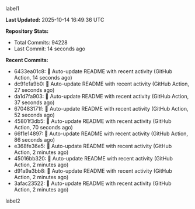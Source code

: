 
label1 
<!-- ACTIVITY_START -->
**Last Updated:** 2025-10-14 16:49:36 UTC

**Repository Stats:**
- Total Commits: 94228
- Last Commit: 14 seconds ago

**Recent Commits:**
- 6433ea01c8: 🤖 Auto-update README with recent activity (GitHub Action, 14 seconds ago)
- dc91e1a9b0: 🤖 Auto-update README with recent activity (GitHub Action, 27 seconds ago)
- da1d7fa903: 🤖 Auto-update README with recent activity (GitHub Action, 37 seconds ago)
- 670483171f: 🤖 Auto-update README with recent activity (GitHub Action, 52 seconds ago)
- 45801f3db5: 🤖 Auto-update README with recent activity (GitHub Action, 70 seconds ago)
- 66f1e14897: 🤖 Auto-update README with recent activity (GitHub Action, 86 seconds ago)
- e368fe36e5: 🤖 Auto-update README with recent activity (GitHub Action, 2 minutes ago)
- 45016bb320: 🤖 Auto-update README with recent activity (GitHub Action, 2 minutes ago)
- d91a9a3bb8: 🤖 Auto-update README with recent activity (GitHub Action, 2 minutes ago)
- 3afac23522: 🤖 Auto-update README with recent activity (GitHub Action, 2 minutes ago)
<!-- ACTIVITY_END -->

label2
